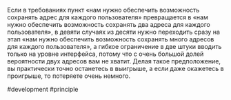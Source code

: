 Если в требованиях пункт «нам нужно обеспечить возможность сохранять адрес для каждого пользователя» превращается в «нам нужно обеспечить возможность сохранять два адреса для каждого пользователя», в девяти случаях из десяти нужно переходить сразу на этап «нам нужно обеспечить возможность сохранять много адресов для каждого пользователя», а гибкое ограничение в две штуки вводить только на уровне интерфейса, потому что с очень большой долей вероятности двух адресов вам не хватит. Делая такое предположение, вы практически точно останетесь в выигрыше, а если даже окажетесь в проигрыше, то потеряете очень немного.

#development #principle